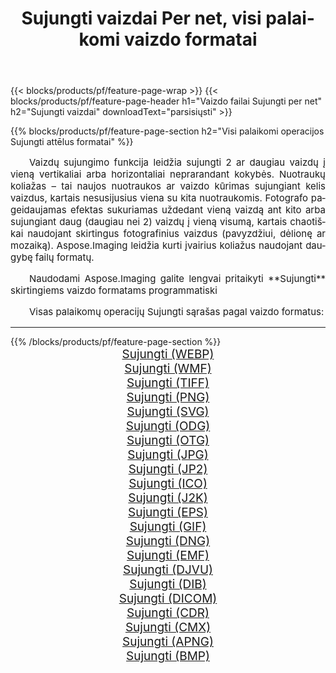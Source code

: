 ﻿---
title: Sujungti vaizdai Per net, visi palaikomi vaizdo formatai 
weight: 3920
url: /lt/net/merge/ 
lang: lt
langdirlevel: 2
locales: zh-hans,ja,it,ru,de,es,fr,nl,id,lt,pl,pt,vi,tr,ko,zh-hant,ar,hi,th,sv,cs,uk,he
description: Naudodami Aspose.Imaging galite lengvai sukurti Sujungti vaizdus per net
---

{{< blocks/products/pf/feature-page-wrap >}}
{{< blocks/products/pf/feature-page-header h1="Vaizdo failai Sujungti per net" h2="Sujungti vaizdai" downloadText="parsisiųsti" >}}


{{% blocks/products/pf/feature-page-section  h2="Visi palaikomi operacijos Sujungti attēlus formatai" %}}
<p align="justify" style="text-indent:2em;font-size:15px;">
Vaizdų sujungimo funkcija leidžia sujungti 2 ar daugiau vaizdų į vieną vertikaliai arba horizontaliai neprarandant kokybės. Nuotraukų koliažas – tai naujos nuotraukos ar vaizdo kūrimas sujungiant kelis vaizdus, ​​kartais nesusijusius viena su kita nuotraukomis. Fotografo pageidaujamas efektas sukuriamas uždedant vieną vaizdą ant kito arba sujungiant daug (daugiau nei 2) vaizdų į vieną visumą, kartais chaotiškai naudojant skirtingus fotografinius vaizdus (pavyzdžiui, dėlionę ar mozaiką). Aspose.Imaging leidžia kurti įvairius koliažus naudojant daugybę failų formatų.
</p>
<p align="justify" style="text-indent:2em;font-size:15px;">
Naudodami Aspose.Imaging galite lengvai pritaikyti **Sujungti** skirtingiems vaizdo formatams programmatiski
</p>
<p align="justify" style="text-indent:2em;font-size:15px;">
Visas palaikomų operacijų Sujungti sąrašas pagal vaizdo formatus:
</p>
<hr/>
{{% /blocks/products/pf/feature-page-section %}}
<div class="container-fluid productfamilypage bg-gray">
    <div class="convertypes bg-gray agp-content section">
        <div class="container">
		<div class="row other-converters" style="gap: 10px;font-size: 19px;text-align:center;">
		    <div class='col-md-2 other-converter remove-lp remove-rp'><a href="/imaging/lt/net/merge/webp/" style="padding:15px;">Sujungti (WEBP)</a></div><div class='col-md-2 other-converter remove-lp remove-rp'><a href="/imaging/lt/net/merge/wmf/" style="padding:15px;">Sujungti (WMF)</a></div><div class='col-md-2 other-converter remove-lp remove-rp'><a href="/imaging/lt/net/merge/tiff/" style="padding:15px;">Sujungti (TIFF)</a></div><div class='col-md-2 other-converter remove-lp remove-rp'><a href="/imaging/lt/net/merge/png/" style="padding:15px;">Sujungti (PNG)</a></div><div class='col-md-2 other-converter remove-lp remove-rp'><a href="/imaging/lt/net/merge/svg/" style="padding:15px;">Sujungti (SVG)</a></div><div class='col-md-2 other-converter remove-lp remove-rp'><a href="/imaging/lt/net/merge/odg/" style="padding:15px;">Sujungti (ODG)</a></div><div class='col-md-2 other-converter remove-lp remove-rp'><a href="/imaging/lt/net/merge/otg/" style="padding:15px;">Sujungti (OTG)</a></div><div class='col-md-2 other-converter remove-lp remove-rp'><a href="/imaging/lt/net/merge/jpg/" style="padding:15px;">Sujungti (JPG)</a></div><div class='col-md-2 other-converter remove-lp remove-rp'><a href="/imaging/lt/net/merge/jp2/" style="padding:15px;">Sujungti (JP2)</a></div><div class='col-md-2 other-converter remove-lp remove-rp'><a href="/imaging/lt/net/merge/ico/" style="padding:15px;">Sujungti (ICO)</a></div><div class='col-md-2 other-converter remove-lp remove-rp'><a href="/imaging/lt/net/merge/j2k/" style="padding:15px;">Sujungti (J2K)</a></div><div class='col-md-2 other-converter remove-lp remove-rp'><a href="/imaging/lt/net/merge/eps/" style="padding:15px;">Sujungti (EPS)</a></div><div class='col-md-2 other-converter remove-lp remove-rp'><a href="/imaging/lt/net/merge/gif/" style="padding:15px;">Sujungti (GIF)</a></div><div class='col-md-2 other-converter remove-lp remove-rp'><a href="/imaging/lt/net/merge/dng/" style="padding:15px;">Sujungti (DNG)</a></div><div class='col-md-2 other-converter remove-lp remove-rp'><a href="/imaging/lt/net/merge/emf/" style="padding:15px;">Sujungti (EMF)</a></div><div class='col-md-2 other-converter remove-lp remove-rp'><a href="/imaging/lt/net/merge/djvu/" style="padding:15px;">Sujungti (DJVU)</a></div><div class='col-md-2 other-converter remove-lp remove-rp'><a href="/imaging/lt/net/merge/dib/" style="padding:15px;">Sujungti (DIB)</a></div><div class='col-md-2 other-converter remove-lp remove-rp'><a href="/imaging/lt/net/merge/dicom/" style="padding:15px;">Sujungti (DICOM)</a></div><div class='col-md-2 other-converter remove-lp remove-rp'><a href="/imaging/lt/net/merge/cdr/" style="padding:15px;">Sujungti (CDR)</a></div><div class='col-md-2 other-converter remove-lp remove-rp'><a href="/imaging/lt/net/merge/cmx/" style="padding:15px;">Sujungti (CMX)</a></div><div class='col-md-2 other-converter remove-lp remove-rp'><a href="/imaging/lt/net/merge/apng/" style="padding:15px;">Sujungti (APNG)</a></div><div class='col-md-2 other-converter remove-lp remove-rp'><a href="/imaging/lt/net/merge/bmp/" style="padding:15px;">Sujungti (BMP)</a></div>
                </div>
        </div>
    </div>
</div>
<br/>
